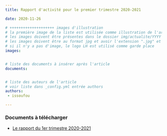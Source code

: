 ```yaml
---
title: Rapport d'activité pour le premier trimestre 2020-2021

date: 2020-11-26

# ++++++++++++++++++++ images d'illustration
# la première image de la liste est utilisée comme illustration de l'article dans les pages de listing.
# les images doivent être présentes dans le dossier img/actualite/YYYY où YYYY représente l'année (ex : 2009 )
# les images doivent être au format jpg et avoir l'extension ".jpg" et non pas ".jpeg" ou ".JPEG"
# si il n'y a pas d'image, le logo LH est utilisé comme garde place
images:


# liste des documents à insérer après l'article
documents:


# liste des auteurs de l'article
# voir liste dans _config.yml entrée authors
authors:
 - issoufou

---
```

### Documents à télécharger

 - [Le rapport du 1er trimestre 2020-2021](/documents/rapports-2020-2021/rapport-rentree-2020-2021.pdf)

